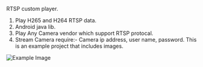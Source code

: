 RTSP custom player.
1. Play H265 and H264 RTSP data.
2. Android java lib.
3. Play Any Camera vendor which support RTSP protocal.
4. Stream Camera require:- Camera ip address, user name, password.
   This is an example project that includes images.

![Example Image](images/example.png)

